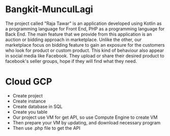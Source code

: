 # Bangkit-MunculLagi
The project called "Raja Tawar" is an application developed using Kotlin as a programming language for Front End, PHP as a programming language for Back End. The main feature that we provide from this application is an auction or bidding approach in marketplace. Unlike the other, our marketplace focus on bidding feature to gain an exposure for the customers who look for product or custom product. This kind of behaviour also appear in social media like Facebook. They upload or share their desired product to facebook's seller groups, hope if they will find what they need.

# Cloud GCP
- Create project
- Create instance
- Create database in SQL
- Create you table
- Our project use VM for get API, so use Compute Engine to create VM
- Then prepare your VM by updating, and download necessary program
- Then use .php file to get the API
